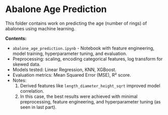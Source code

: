 # Abalone Age Prediction

This folder contains work on predicting the age (number of rings) of abalones using machine learning.

**Contents:**
- `abalone_age_prediction.ipynb` - Notebook with feature engineering, model training, hyperparameter tuning, and evaluation.
- Preprocessing: scaling, encoding categorical features, log transform for skewed data.
- Models tested: Linear Regression, KNN, XGBoost.
- Evaluation metrics: Mean Squared Error (MSE), R² score.
- Notes: 
  1. Derived features like `length_diameter_height_sqrt` improved model correlation.
  2. In this case, the best results were achieved with minimal preprocessing, feature engineering, and hyperparameter tuning (as seen in last part).
